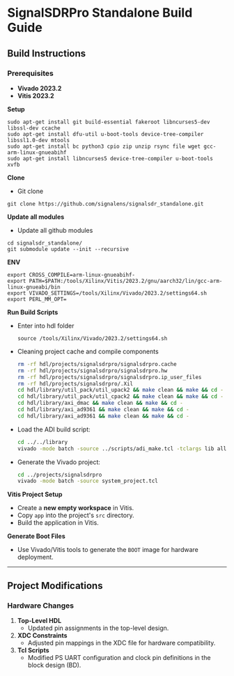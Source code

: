 # SignalSDRPro Standalone Build Guide  

## Build Instructions  

### Prerequisites  
- **Vivado 2023.2**  
- **Vitis 2023.2**  

**Setup**
```
sudo apt-get install git build-essential fakeroot libncurses5-dev libssl-dev ccache
sudo apt-get install dfu-util u-boot-tools device-tree-compiler libssl1.0-dev mtools
sudo apt-get install bc python3 cpio zip unzip rsync file wget gcc-arm-linux-gnueabihf
sudo apt-get install libncurses5 device-tree-compiler u-boot-tools xvfb
```

**Clone**
   - Git clone
   ``` 
   git clone https://github.com/signalens/signalsdr_standalone.git
   ```

**Update all modules**
   - Update all github modules
   ``` 
   cd signalsdr_standalone/
   git submodule update --init --recursive
   ```

**ENV**
   ```
   export CROSS_COMPILE=arm-linux-gnueabihf-
   export PATH=$PATH:/tools/Xilinx/Vitis/2023.2/gnu/aarch32/lin/gcc-arm-linux-gnueabi/bin
   export VIVADO_SETTINGS=/tools/Xilinx/Vivado/2023.2/settings64.sh
   export PERL_MM_OPT=
   ```

**Run Build Scripts**  
   - Enter into hdl folder
      ```
      source /tools/Xilinx/Vivado/2023.2/settings64.sh
      ```
   - Cleaning project cache and compile components
      ```bash
      rm -rf hdl/projects/signalsdrpro/signalsdrpro.cache
      rm -rf hdl/projects/signalsdrpro/signalsdrpro.hw
      rm -rf hdl/projects/signalsdrpro/signalsdrpro.ip_user_files
      rm -rf hdl/projects/signalsdrpro/.Xil      
      cd hdl/library/util_pack/util_upack2 && make clean && make && cd -
      cd hdl/library/util_pack/util_cpack2 && make clean && make && cd -
      cd hdl/library/axi_dmac && make clean && make && cd -
      cd hdl/library/axi_ad9361 && make clean && make && cd -
      cd hdl/library/axi_ad9361 && make clean && make && cd -
      ```
      
   - Load the ADI build script:  
     ```bash
     cd ../../library
     vivado -mode batch -source ../scripts/adi_make.tcl -tclargs lib all
     ```  
   
   - Generate the Vivado project:  
     ```bash
     cd ../projects/signalsdrpro
     vivado -mode batch -source system_project.tcl
     ```  

**Vitis Project Setup**  
   - Create a **new empty workspace** in Vitis.  
   - Copy `app` into the project's `src` directory.  
   - Build the application in Vitis.  

**Generate Boot Files**  
   - Use Vivado/Vitis tools to generate the `BOOT` image for hardware deployment.  

---

## Project Modifications  

### Hardware Changes  
1. **Top-Level HDL**  
   - Updated pin assignments in the top-level design.  
2. **XDC Constraints**  
   - Adjusted pin mappings in the XDC file for hardware compatibility.  
3. **Tcl Scripts**  
   - Modified PS UART configuration and clock pin definitions in the block design (BD).  
